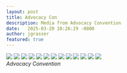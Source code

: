 ```yaml
---
layout: post
title: Advocacy Con
description: Media from Advocacy Convention
date:   2025-03-20 10:26:29 -0800
author: jgrasser
featured: true
---
```


<div class="gallery-box">
  <div class="gallery gallery--post">
    <img src="https://live.staticflickr.com/65535/54815538187_a6755b6e95_c.jpg" loading="lazy">
    <img src="https://live.staticflickr.com/65535/54816720235_0c9ff3e709_c.jpg" loading="lazy">
    <img src="https://live.staticflickr.com/65535/54816642479_6536e4dd69_c.jpg" loading="lazy">
    <img src="https://live.staticflickr.com/65535/54816720230_73ef80bb3a_c.jpg" loading="lazy">
    <img src="https://live.staticflickr.com/65535/54816386861_5246c5dd29_c.jpg" loading="lazy">
    <img src="https://live.staticflickr.com/65535/54816720220_35681eaa2c_c.jpg" loading="lazy">
    <img src="https://live.staticflickr.com/65535/54816644838_a161237a02_c.jpg" loading="lazy">
    <img src="https://live.staticflickr.com/65535/54816720210_c45f010d9e_c.jpg" loading="lazy">
    <img src="https://live.staticflickr.com/65535/54816644843_3a97d4eef8_c.jpg" loading="lazy">
    <img src="https://live.staticflickr.com/65535/54816386826_21f256445d_c.jpg" loading="lazy">
    <img src="https://live.staticflickr.com/65535/54816386836_1040a5c8d5_c.jpg" loading="lazy">
    <img src="https://live.staticflickr.com/65535/54816386846_9818c64100_c.jpg" loading="lazy">
    <img src="https://live.staticflickr.com/65535/54815538152_95c3a22095_c.jpg" loading="lazy">
  </div>
  <em>Advocacy Convention</em>
</div>
